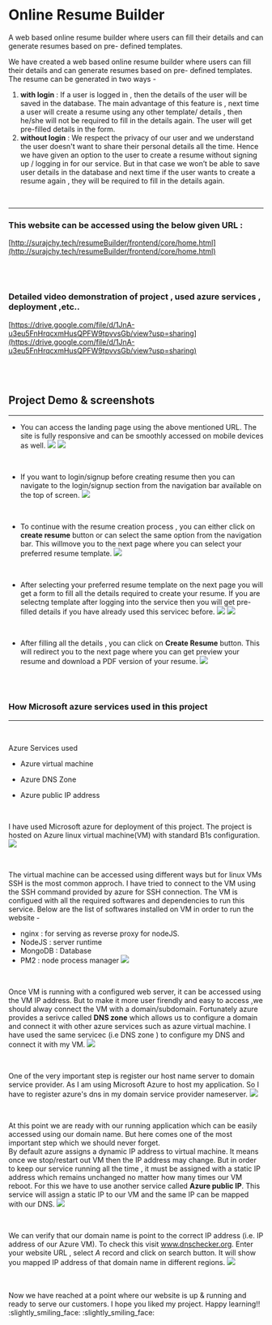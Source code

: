# Online Resume Builder

A web based online resume builder where users can fill their details and can generate resumes based on pre- defined templates.

We have created a web based online resume builder where users can fill their details and can generate resumes based on pre- defined templates. The resume can be generated in two ways -
1) **with login** : If a user is logged in , then the details of the user will be saved in the database. The main advantage of this feature is , next time a user will create a resume using any other template/ details , then he/she will not be required to fill in the details again. The user will get pre-filled details in the form. 
2) **without login** : We respect the privacy of our user and we understand the user doesn't want to share their personal details all the time. Hence we have given an option to the user to create a resume without signing up / logging in for our service. But in that case we won’t be able to save user details in the database and next time if the user wants to create a resume again , they will be required to fill in the details again.

<br/>

----
### This website can be accessed using the below given URL : 
[http://surajchy.tech/resumeBuilder/frontend/core/home.html](http://surajchy.tech/resumeBuilder/frontend/core/home.html)

<br/> <br/>

### Detailed video demonstration of project , used azure services , deployment ,etc..
[https://drive.google.com/file/d/1JnA-u3eu5FnHrqcxmHusQPFW9tpvvsGb/view?usp=sharing](https://drive.google.com/file/d/1JnA-u3eu5FnHrqcxmHusQPFW9tpvvsGb/view?usp=sharing)


<br/> <br/>

## Project Demo & screenshots
----
  
  
- You can access the landing page using the above mentioned URL. The site is fully responsive and can be smoothly accessed on mobile devices as well.
![](FRT-screenshot/project_01.png) ![](FRT-screenshot/project_02.png)  

<br/> 

- If you want to login/signup before creating resume then you can navigate to the login/signup section from the navigation bar available on the top of screen.
![](FRT-screenshot/login_01.png)  

 <br/>    

- To continue with the resume creation process , you can either click on **create resume** button or can select the same option from the navigation bar. 
  This willmove you to the next page where you can select your preferred resume template.
  ![](FRT-screenshot/project_03.png)  
    
    <br/> 
    
 - After selecting your preferred resume template on the next page you will get a form to fill all the details required to create your resume. If you are selectng 
   template after logging into the service then you will get pre-filled details if you have already used this servicec before.
   ![](FRT-screenshot/project_04.png)  ![](FRT-screenshot/project_05.png)  
     
     <br/> 
     
 - After filling all the details , you can click on **Create Resume** button. This will redirect you to the next page where you can get preview your resume and download 
   a PDF version of your resume.
   ![](FRT-screenshot/project_06.png)  
     
  
 <br/> <br/>
  
  
### How Microsoft azure services used in this project
----
<br/>

Azure Services used
- Azure virtual machine
- Azure DNS Zone
- Azure public IP address
  
  <br/> 
  
I have used Microsoft azure for deployment of this project. The project is hosted on Azure linux virtual machine(VM) with standard B1s configuration. 
![](FRT-screenshot/azure_01.png)

  <br/> 
  
The virtual machine can be accessed using different ways but for linux VMs SSH is the most common approch. I have tried to connect to the VM using the SSH command provided by azure for SSH connection.
The VM is configued with all the required softwares and dependencies to run this service. Below are the list of softwares installed on VM in order to run the website -
 - nginx : for serving as reverse proxy for nodeJS.
 - NodeJS : server runtime
 - MongoDB : Database
 - PM2 : node process manager
 ![](FRT-screenshot/sshConnection_01.png)
 
 <br/> 
 
 Once VM is running with a configured web server, it can be accessed using the VM IP address. But to make it more user firendly and easy to access ,we should 
 alway connect the VM with a domain/subdomain. Fortunately azure provides a serivce called **DNS zone** which allows us to configure a domain and connect it with
 other azure services such as azure virtual machine. I have used the same servicec (i.e DNS zone ) to configure my DNS and connect it with my VM.
 ![](FRT-screenshot/azure_02.png)
 
 
 <br/> 
 
 One of the very important step is register our host name server to domain service provider. As  I  am using Microsoft Azure to host my application. So I have to 
 register azure's dns in my domain service provider nameserver. 
  ![](FRT-screenshot/nameserver_01.png)
  
   <br/> 
   
  At this point we are ready with our running application which can be easily accessed using our domain name. But here comes one of the most important step which we 
  should never forget.  
  By default azure assigns a dynamic IP address to virtual machine. It means once we stop/restart out VM then the IP address may change. But in order to keep our service 
  running all the time , it must be assigned with a static IP address which remains unchanged no matter how many times our VM reboot. For this we have to use another service 
  called **Azure public IP**. This service  will assign a static IP to our VM and the same IP can be mapped with our DNS.
 ![](FRT-screenshot/azure_03.png)
 
 <br/> 
 
 We can verify that our domain name is point to the correct IP address (i.e. IP address of our Azure VM). To check this visit www.dnschecker.org. Enter your 
 website URL , select *A* record and click on search button. It will show you mapped IP address of that domain name in different regions.
 ![](FRT-screenshot/dnsChecker_01.png)
 
 <br/>
 <br/>
 Now we have reached at a point where our website is up & running and ready to serve our customers. I hope you liked my project. 
 Happy learning!! :slightly_smiling_face: :slightly_smiling_face:
  
 

